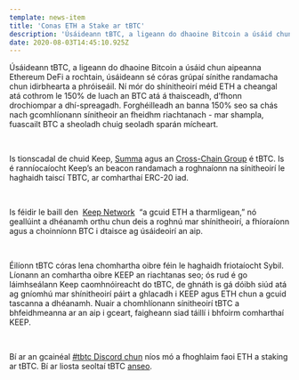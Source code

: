 ```yaml
---
template: news-item
title: 'Conas ETH a Stake ar tBTC'
description: 'Úsáideann tBTC, a ligeann do dhaoine Bitcoin a úsáid chun aipeanna Ethereum DeFi a rochtain, úsáideann sé córas grúpaí sínithe randamacha chun idirbhearta a phróiseáil. Ní mór do shínitheoirí méid ETH a cheangal atá cothrom le 150% de luach an BTC atá á thaisceadh, d’fhonn dro...'
date: 2020-08-03T14:45:10.925Z
---
```

<!---
#  translator: Patrical#7518

#  url: https://telegra.ph/Conas-ETH-a-Stake-ar-tBTC-09-27

#  submission url: https://discordapp.com/channels/590951101600235531/701767679102550016/760510307276947488

----------

translated title: How to Stake ETH on tBTC
match with: How to Stake ETH on tBTC
confidence (0-1): 1

-->

Úsáideann tBTC, a ligeann do dhaoine Bitcoin a úsáid chun aipeanna Ethereum DeFi a rochtain, úsáideann sé córas grúpaí sínithe randamacha chun idirbhearta a phróiseáil. Ní mór do shínitheoirí méid ETH a cheangal atá cothrom le 150% de luach an BTC atá á thaisceadh, d’fhonn drochiompar a dhí-spreagadh. Forghéilleadh an banna 150% seo sa chás nach gcomhlíonann sínitheoir an fheidhm riachtanach - mar shampla, fuascailt BTC a sheoladh chuig seoladh sparán mícheart.

<br>

Is tionscadal de chuid Keep, [Summa](http://summa.one/) agus an [Cross-Chain Group](https://crosschain.group/) é tBTC. Is é ranníocaíocht Keep’s an beacon randamach a roghnaíonn na sínitheoirí le haghaidh taiscí TBTC, ar comharthaí ERC-20 iad.

<br>

Is féidir le baill den &nbsp;[Keep Network](http://keep.network/)&nbsp; “a gcuid ETH a tharmligean,” nó geallúint a dhéanamh orthu chun deis a roghnú mar shínitheoirí, a fhíoraíonn agus a choinníonn BTC i dtaisce ag úsáideoirí an aip.

<br>

Éilíonn tBTC córas lena chomhartha oibre féin le haghaidh friotaíocht Sybil. Líonann an comhartha oibre KEEP an riachtanas seo; ós rud é go láimhseálann Keep caomhnóireacht do tBTC, de ghnáth is gá dóibh siúd atá ag gníomhú mar shínitheoirí páirt a ghlacadh i KEEP agus ETH chun a gcuid tascanna a dhéanamh. Nuair a chomhlíonann sínitheoirí tBTC a bhfeidhmeanna ar an aip i gceart, faigheann siad táillí i bhfoirm comharthaí KEEP.

<br>

Bí ar an gcainéal [#tbtc Discord chun](https://discord.gg/wYezN7v) níos mó a fhoghlaim faoi ETH a staking ar tBTC. Bí ar liosta seoltaí tBTC [anseo](https://tbtc.network/#mailing-list).
